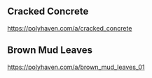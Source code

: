 
## Cracked Concrete

https://polyhaven.com/a/cracked_concrete

## Brown Mud Leaves

https://polyhaven.com/a/brown_mud_leaves_01
